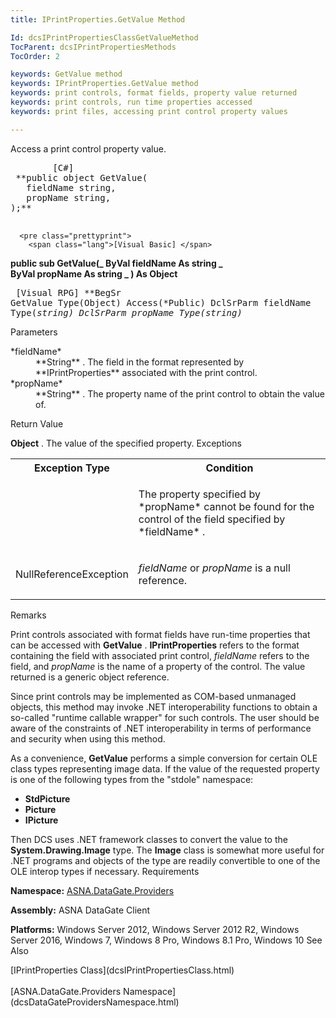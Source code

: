 ```yaml
---
title: IPrintProperties.GetValue Method

Id: dcsIPrintPropertiesClassGetValueMethod
TocParent: dcsIPrintPropertiesMethods
TocOrder: 2

keywords: GetValue method
keywords: IPrintProperties.GetValue method
keywords: print controls, format fields, property value returned
keywords: print controls, run time properties accessed
keywords: print files, accessing print control property values

---
```


Access a print control property value.
<pre class="prettyprint">
        <span class="lang">[C#]</span>
 **public object GetValue(
   fieldName string,
   propName string,
);** 
      </pre>
      <pre class="prettyprint">
        <span class="lang">[Visual Basic] </span>
 **public sub GetValue(_
  ByVal fieldName As string _<br />  ByVal  propName As string _
) As Object** 
      </pre>
      <pre class="prettyprint">
        <span class="lang">[Visual RPG]</span>
 **BegSr GetValue Type(Object) Access(*Public)
   DclSrParm fieldName Type(*string)
   DclSrParm propName Type(*string)** 
        </pre>

Parameters

<dl>
        <dt>
 *fieldName* 
        </dt>
        <dd>
 **String** .  The field in the format represented by **IPrintProperties**  associated 
						with the print control. </dd>
        <dt>
 *propName* 
        </dt>
        <dd>
 **String** .  The property name of the print control to obtain 
								the value of.
							</dd>
</dl>

Return Value

**Object** . The value of the specified property.
Exceptions

<table class="dtTABLE" id="table2" style="border-spacing: 0px; x-cell-content-align: Top" cellspacing="0" x-use-null-cells="x-use-null-cells">
          <colgroup span="1">
            <col span="1" style="FONT-WEIGHT: bold; WIDTH: 20%" />
            <col span="1" style="WIDTH: 70%" />
          </colgroup>
          <tr>
            <th colspan="1" rowspan="1">
							Exception Type
						</th>
            <th colspan="1" rowspan="1">
							Condition
						</th>
          </tr>
          <tr>
            <td colspan="1" rowspan="1">

</td> <td colspan="1" rowspan="1"> <p>The property specified by *propName* cannot be found for the control of the field specified by *fieldName* .
</td>
          </tr>
          <tr>
            <td colspan="1" rowspan="1">

NullReferenceException
</td>
            <td colspan="1" rowspan="1">

*fieldName* or *propName* is a null reference.
</td>
          </tr>
</table>

Remarks

Print controls associated with format fields have run-time properties that can be accessed with **GetValue** . **IPrintProperties** refers to the format containing the field with associated print control, *fieldName* refers to the field, and *propName* is the name of a property of the control. The value returned is a generic object reference.

Since print controls may be implemented as COM-based unmanaged objects, this method may invoke .NET interoperability functions to obtain a so-called "runtime callable wrapper" for such controls. The user should be aware of the constraints of .NET interoperability in terms of performance and security when using this method.

As a convenience, **GetValue** performs a simple conversion for certain OLE class types representing image data. If the value of the requested property is one of the following types from the "stdole" namespace:

- **StdPicture**
- **Picture**
- **IPicture**

Then DCS uses .NET framework classes to convert the value to the **System.Drawing.Image** type. The **Image** class is somewhat more useful for .NET programs and objects of the type are readily convertible to one of the OLE interop types if necessary. 
Requirements

<span> **Namespace:** [ ASNA.DataGate.Providers](dcsDataGateProvidersNamespace.html) </span> 

<span> **Assembly:** ASNA DataGate Client</span> 

<span> **Platforms:** Windows Server 2012, Windows Server 2012 R2, Windows Server 2016, Windows 7, Windows 8 Pro, Windows 8.1 Pro, Windows 10</span> 
See Also

<dl />
      [IPrintProperties Class](dcsIPrintPropertiesClass.html)
      <br />
      <br />
      [ASNA.DataGate.Providers Namespace](dcsDataGateProvidersNamespace.html)

